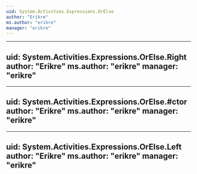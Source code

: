 ```yaml
---
uid: System.Activities.Expressions.OrElse
author: "Erikre"
ms.author: "erikre"
manager: "erikre"
---
```


---
uid: System.Activities.Expressions.OrElse.Right
author: "Erikre"
ms.author: "erikre"
manager: "erikre"
---

---
uid: System.Activities.Expressions.OrElse.#ctor
author: "Erikre"
ms.author: "erikre"
manager: "erikre"
---

---
uid: System.Activities.Expressions.OrElse.Left
author: "Erikre"
ms.author: "erikre"
manager: "erikre"
---
